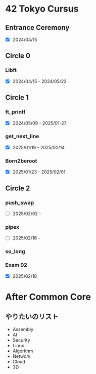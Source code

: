 # 42 Tokyo Cursus

## Entrance Ceremony
- [x] 2024/04/15  

## Circle 0
### Libft
- [x] 2024/04/15 - 2024/05/22  

## Circle 1
### ft_printf
- [x] 2024/05/09 - 2025/01-27  
### get_next_line  
- [x] 2025/01/19 - 2025/02/14  
### Born2beroot  
- [x] 2025/01/23 - 2025/02/01  

## Circle 2
### push_swap
- [ ] 2025/02/02 -  
### pipex
- [ ] 2025/02/16 -  
### so_long

### Exam 02
- [x] 2025/02/18  


# After Common Core
## やりたいのリスト
- Assembly
- AI
- Security
- Linux
- Algorithm
- Network
- Cloud
- 3D